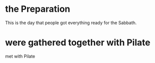 
# the Preparation
This is the day that people got everything ready for the Sabbath.

# were gathered together with Pilate
met with Pilate